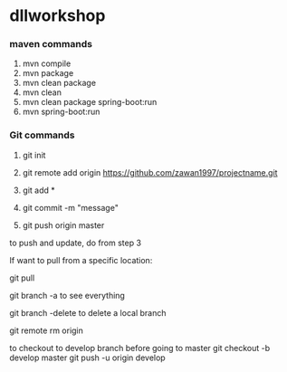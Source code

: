 # dllworkshop

### maven commands
1. mvn compile
2. mvn package
3. mvn clean package
4. mvn clean
5. mvn clean package spring-boot:run
6. mvn spring-boot:run

### Git commands
1. git init

2. git remote add origin https://github.com/zawan1997/projectname.git

3. git add *

4. git commit -m "message"

5. git push origin master 

to push and update, do from step 3 

If want to pull from a specific location:

git pull <repo name>

git branch -a to see everything

git branch -delete <branch name> to delete a local branch

git remote rm origin <to delete origin>

to checkout to develop branch before going to master
git checkout -b develop master
git push -u origin develop
